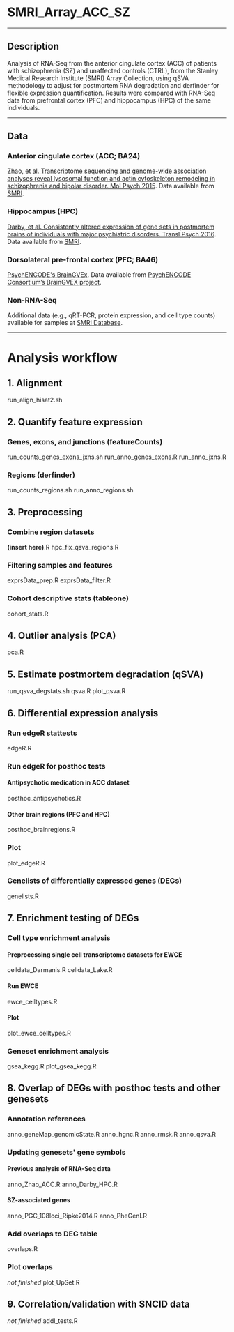 # SMRI_Array_ACC_SZ

***

## Description
Analysis of RNA-Seq from the anterior cingulate cortex (ACC) of patients with schizophrenia (SZ) and unaffected controls (CTRL), from the Stanley Medical Research Institute (SMRI) Array Collection, using qSVA methodology to adjust for postmortem RNA degradation and derfinder for flexible expression quantification. Results were compared with RNA-Seq data from prefrontal cortex (PFC) and hippocampus (HPC) of the same individuals.  

***

## Data

### Anterior cingulate cortex (ACC; BA24)   
[Zhao, et al. Transcriptome sequencing and genome-wide association analyses reveal lysosomal function and actin cytoskeleton remodeling in schizophrenia and bipolar disorder. Mol Psych 2015](http://www.nature.com/mp/journal/v20/n5/full/mp201482a.html). Data available from [SMRI](http://sncid.stanleyresearch.org/).

### Hippocampus (HPC)
[Darby, et al. Consistently altered expression of gene sets in postmortem brains of individuals with major psychiatric disorders. Transl Psych 2016](http://www.nature.com/tp/journal/v6/n9/full/tp2016173a.html). Data available from [SMRI](http://sncid.stanleyresearch.org/).

### Dorsolateral pre-frontal cortex (PFC; BA46)    
[PsychENCODE's BrainGVEx](https://www.synapse.org/#!Synapse:syn4590909). Data available from [PsychENCODE Consortium’s BrainGVEX project](https://www.synapse.org/#!Synapse:syn4590909).

### Non-RNA-Seq
Additional data (e.g., qRT-PCR, protein expression, and cell type counts) available for samples at [SMRI Database](sncid.org).

***

# Analysis workflow

## 1. Alignment
run_align_hisat2.sh

## 2. Quantify feature expression

### Genes, exons, and junctions (featureCounts)
run_counts_genes_exons_jxns.sh
run_anno_genes_exons.R 
run_anno_jxns.R 

### Regions (derfinder)
run_counts_regions.sh
run_anno_regions.sh

## 3. Preprocessing 

### Combine region datasets
__(insert here)__.R
hpc_fix_qsva_regions.R

### Filtering samples and features
exprsData_prep.R
exprsData_filter.R

### Cohort descriptive stats (tableone)
cohort_stats.R

## 4. Outlier analysis (PCA)
pca.R

## 5. Estimate postmortem degradation (qSVA)
run_qsva_degstats.sh
qsva.R
plot_qsva.R

## 6. Differential expression analysis

### Run edgeR stattests
edgeR.R

### Run edgeR for posthoc tests

#### Antipsychotic medication in ACC dataset
posthoc_antipsychotics.R

#### Other brain regions (PFC and HPC)
posthoc_brainregions.R

### Plot
plot_edgeR.R

### Genelists of differentially expressed genes (DEGs)
genelists.R


## 7. Enrichment testing of DEGs

### Cell type enrichment analysis

#### Preprocessing single cell transcriptome datasets for EWCE
celldata_Darmanis.R
celldata_Lake.R

#### Run EWCE
ewce_celltypes.R

#### Plot
plot_ewce_celltypes.R

### Geneset enrichment analysis
gsea_kegg.R
plot_gsea_kegg.R


## 8. Overlap of DEGs with posthoc tests and other genesets

### Annotation references
anno_geneMap_genomicState.R
anno_hgnc.R
anno_rmsk.R
anno_qsva.R


### Updating genesets' gene symbols

#### Previous analysis of RNA-Seq data
anno_Zhao_ACC.R
anno_Darby_HPC.R

#### SZ-associated genes
anno_PGC_108loci_Ripke2014.R
anno_PheGenI.R

### Add overlaps to DEG table
overlaps.R

### Plot overlaps
_not finished_ plot_UpSet.R


## 9. Correlation/validation with SNCID data
_not finished_ addl_tests.R
